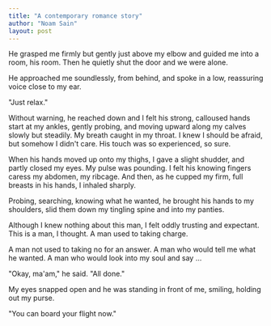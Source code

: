 ```yaml
---
title: "A contemporary romance story"
author: "Noam Sain"
layout: post
---
```


He grasped me firmly but gently just above my elbow and guided me into a room, his room. Then he quietly shut the door and we were alone.

He approached me soundlessly, from behind, and spoke in a low, reassuring voice close to my ear.

"Just relax."

Without warning, he reached down and I felt his strong, calloused hands start at my ankles, gently probing, and moving upward along my calves slowly but steadily. My breath caught in my throat. I knew I should be afraid, but somehow I didn't care. His touch was so experienced, so sure.

When his hands moved up onto my thighs, I gave a slight shudder, and partly closed my eyes. My pulse was pounding. I felt his knowing fingers caress my abdomen, my ribcage. And then, as he cupped my firm, full breasts in his hands, I inhaled sharply.

Probing, searching, knowing what he wanted, he brought his hands to my shoulders, slid them down my tingling spine and into my panties.

Although I knew nothing about this man, I felt oddly trusting and expectant. This is a man, I thought. A man used to taking charge.

A man not used to taking no for an answer. A man who would tell me what he wanted. A man who would look into my soul and say …

"Okay, ma'am," he said. "All done."

My eyes snapped open and he was standing in front of me, smiling, holding out my purse.

"You can board your flight now."